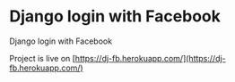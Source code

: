 # Django login with Facebook

Django login with Facebook

Project is live on [https://dj-fb.herokuapp.com/](https://dj-fb.herokuapp.com/)
